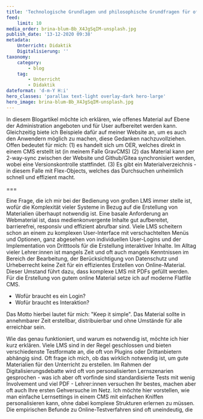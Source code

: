 ```yaml
---
title: 'Technologische Grundlagen und philosophische Grundfragen für offenes Webmaterial'
feed:
    limit: 10
media_order: brina-blum-Bb_X4JgSqIM-unsplash.jpg
publish_date: '13-12-2020 09:38'
metadata:
    Unterricht: Didaktik
    Digitalisierung: ''
taxonomy:
    category:
        - blog
    tag:
        - Unterricht
        - Didaktik
dateformat: 'd-m-Y H:i'
hero_classes: 'parallax text-light overlay-dark hero-large'
hero_image: brina-blum-Bb_X4JgSqIM-unsplash.jpg
---
```


In diesem Blogartikel möchte ich erklären, wie offenes Material auf Ebene der Administration angeboten und für User aufbereitet werden kann. Gleichzeitig biete ich Beispiele dafür auf meiner Website an, um es auch den Anwendern möglich zu machen, diese Gedanken nachzuvollziehen. Offen bedeutet für mich: (1) es handelt sich um OER, welches direkt in einem CMS erstellt ist (in meinem Falle GravCMS) (2) das Material kann per 2-way-sync zwischen der Website und Github/Gitea synchronisiert werden, wobei eine Versionskontrolle stattfindet. (3) Es gibt ein Materialverzeichnis - in diesem Falle mit Flex-Objects, welches das Durchsuchen unheimlich schnell und effizient macht.

===

Eine Frage, die ich mir bei der Bedienung von großen LMS immer stelle ist, wofür die Komplexität vieler Systeme in Bezug auf die Erstellung von Materialien überhaupt notwendig ist. Eine basale Anforderung an Webmaterial ist, dass medienkonvergente Inhalte gut aufbereitet, barrierefrei, responsiv und effizient abrufbar sind. Viele LMS scheitern schon an einem zu komplexen User-Interface mit verschachtelten Menüs und Optionen, ganz abgesehen von individuellen User-Logins und der Implementation von Dritttools für die Erstellung interaktiver Inhalte. Im Alltag vieler Lehrer:innen ist mangels Zeit und oft auch mangels Kenntnissen im Bereich der Bearbeitung, der Berücksichtigung von Datenschutz und Urheberrecht keine Zeit für ein effizientes Erstellen von Online-Material. Dieser Umstand führt dazu, dass komplexe LMS mit PDFs gefüllt werden. Für die Erstellung von gutem online Material setze ich auf moderne Flatfile CMS.

* Wofür braucht es ein Login?
* Wofür braucht es Interaktion?

Das Motto hierbei lautet für mich: "Keep it simple". Das Material sollte in annehmbarer Zeit erstellbar, distribuierbar und ohne Umstände für alle erreichbar sein. 

Wie das genau funktioniert, und warum es notwendig ist, möchte ich hier kurz erklären. Viele LMS sind in der Regel geschlossen und bieten verschiedenste Testformate an, die oft von Plugins oder Drittanbietern abhängig sind. Oft frage ich mich, ob das wirklich notwendig ist, um gute Materialien für den Unterricht zu erstellen. Im Rahmen der Digitalisierungsdebatte wird oft von personalisierten Lernszenarien gesprochen - was ich aber oft vorfinde sind standardisierte Tests mit wenig Involvement und viel PDF - Lehrer:innen versuchen Ihr bestes, machen aber oft auch Ihre ersten Gehversuche im Netz. Ich möchte hier vorstellen, wie man einfache Lernsettings in einem CMS mit einfachen Kniffen personalisieren kann, ohne dabei komplexe Strukturen erlernen zu müssen. Die empirischen Befunde zu Online-Testverfahren sind oft uneindeutig, die 
